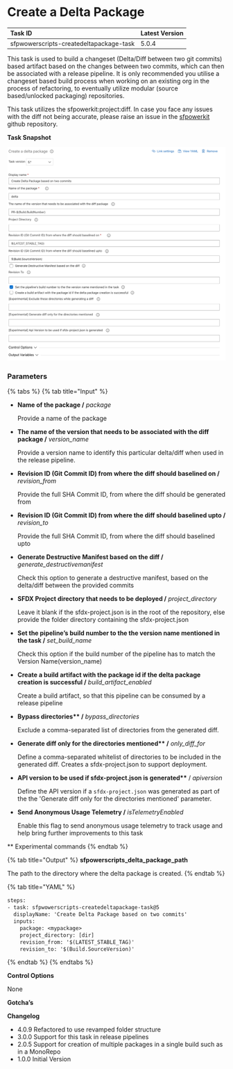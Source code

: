# Create a Delta Package

| Task ID | Latest Version |
| :--- | :--- |
| sfpwowerscripts-createdeltapackage-task | 5.0.4 |

This task is used to build a changeset \(Delta/Diff between two git commits\) based artifact based on the changes between two commits, which can then be associated with a release pipeline. It is only recommended you utilise a changeset based build process when working on an existing org in the process of refactoring, to eventually utilize modular \(source based/unlocked packaging\) repositories.

This task utilizes the sfpowerkit:project:diff. In case you face any issues with the diff not being accurate, please raise an issue in the [sfpowerkit](https://github.com/Accenture/sfpowerkit) github repository.

**Task Snapshot**

![](../../../.gitbook/assets/screen-shot-2020-07-05-at-5.02.07-pm.png)

### Parameters

{% tabs %}
{% tab title="Input" %}


* **Name of the package /** _package_

  Provide a name of the package

* **The name of the version that needs to be associated with the diff package /**  _version\_name_

  Provide a version name to identify this particular delta/diff when used in the release pipeline.

* **Revision ID \(Git Commit ID\) from where the diff should baselined on /** _revision\_from_

  Provide the full SHA Commit ID, from where the diff should be generated from

* **Revision ID \(Git Commit ID\) from where the diff should baselined upto /** _revision\_to_

  Provide the full SHA Commit ID, from where the diff should baselined upto

* **Generate Destructive Manifest based on the diff /** _generate\_destructivemanifest_

  Check this option to generate a destructive manifest, based on the delta/diff between the provided commits

* **SFDX Project directory that needs to be deployed /** _project\_directory_

  Leave it blank if the sfdx-project.json is in the root of the repository, else provide the folder directory containing the sfdx-project.json

* **Set the pipeline’s build number to the the version name mentioned in the task /** _set\_build\_name_

  Check this option if the build number of the pipeline has to match the Version Name\(version\_name\)

* **Create a build artifact with the package id if the delta package creation is successful /** _build\_artifact\_enabled_

  Create a build artifact, so that this pipeline can be consumed by a release pipeline

* **Bypass directories\*\* /** _bypass\_directories_

  Exclude a comma-separated list of directories from the generated diff.

* **Generate diff only for the directories mentioned\*\* /** _only\_diff\_for_

  Define a comma-separated whitelist of directories to be included in the generated diff. Creates a sfdx-project.json to support deployment.

* **API version to be used if sfdx-project.json is generated\*\*** / _apiversion_

  Define the API version if a `sfdx-project.json` was generated as part of the the 'Generate diff only for the directories mentioned' parameter.

* **Send Anonymous Usage Telemetry /** _isTelemetryEnabled_

  Enable this flag to send anonymous usage telemetry to track usage and help bring further improvements to this task

\*\* Experimental commands
{% endtab %}

{% tab title="Output" %}
**sfpowerscripts\_delta\_package\_path**

The path to the directory where the delta package is created.
{% endtab %}

{% tab title="YAML" %}
```text
steps:
- task: sfpwowerscripts-createdeltapackage-task@5
  displayName: 'Create Delta Package based on two commits'
  inputs:
    package: <mypackage>
    project_directory: [dir]
    revision_from: '$(LATEST_STABLE_TAG)'
    revision_to: '$(Build.SourceVersion)'
```
{% endtab %}
{% endtabs %}

**Control Options**

None

**Gotcha’s**

**Changelog**

* 4.0.9 Refactored to use revamped folder structure
* 3.0.0 Support for this task in release pipelines
* 2.0.5 Support for creation of multiple packages in a single build such as in a MonoRepo
* 1.0.0 Initial Version

